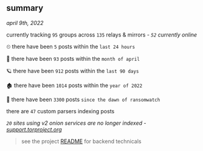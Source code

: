 
## summary
_april 9th, 2022_

currently tracking `95` groups across `135` relays & mirrors - _`52` currently online_

⏲ there have been `5` posts within the `last 24 hours`

🦈 there have been `93` posts within the `month of april`

🪐 there have been `912` posts within the `last 90 days`

🏚 there have been `1014` posts within the `year of 2022`

🦕 there have been `3300` posts `since the dawn of ransomwatch`

there are `47` custom parsers indexing posts

_`20` sites using v2 onion services are no longer indexed - [support.torproject.org](https://support.torproject.org/onionservices/v2-deprecation/)_

> see the project [README](https://github.com/thetanz/ransomwatch#ransomwatch--) for backend technicals
